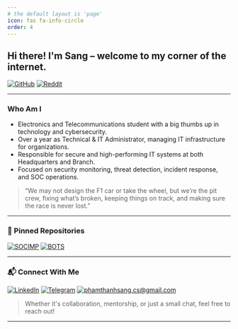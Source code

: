 ```yaml
---
# the default layout is 'page'
icon: fas fa-info-circle
order: 4
---
```


## Hi there! I'm Sang – welcome to my corner of the internet.

[![GitHub](https://img.shields.io/badge/github-%23100000.svg?&style=for-the-badge&logo=github&logoColor=white)](https://github.com/phamthanhsang-cs)
[![Reddit](https://img.shields.io/badge/reddit-%23FF4500.svg?&style=for-the-badge&logo=reddit&logoColor=white)](https://www.reddit.com/user/Wooden-Lab6963/)

---

### Who Am I 
- Electronics and Telecommunications student with a big thumbs up in technology and cybersecurity.
- Over a year as Technical & IT Administrator, managing IT infrastructure for organizations.
- Responsible for secure and high-performing IT systems at both Headquarters and Branch.
- Focused on security monitoring, threat detection, incident response, and SOC operations.

> “We may not design the F1 car or take the wheel, but we’re the pit crew, fixing what’s broken, keeping things on track, and making sure the race is never lost.”

---

### 📌 Pinned Repositories
[![SOCIMP](https://github-readme-stats.vercel.app/api/pin/?username=phamthanhsang-cs&repo=SOC-in-my-Pocket&title_color=ffffff&icon_color=ffffff&text_color=ffffff&bg_color=002894)](https://github.com/phamthanhsang-cs/SOC-in-my-Pocket)
[![BOTS](https://github-readme-stats.vercel.app/api/pin/?username=phamthanhsang-cs&repo=Boss-of-the-SOC&title_color=ffffff&icon_color=ffffff&text_color=ffffff&bg_color=002894)](https://github.com/phamthanhsang-cs/Boss-of-the-SOC)

---

### 📬 Connect With Me

[![LinkedIn](https://img.shields.io/badge/linkedin-%230077B5.svg?&style=for-the-badge&logo=linkedin&logoColor=white)](https://www.linkedin.com/in/phamthanhsang-cs/)
[![Telegram](https://img.shields.io/badge/-Telegram-2CA5E0?style=for-the-badge&logo=telegram&logoColor=white)](https://t.me/sangpham0311)
[![phamthanhsang.cs@gmail.com](https://img.shields.io/badge/-phamthanhsang.cs@gmail.com-D14836?style=for-the-badge&logo=gmail&logoColor=white)](mailto:sang3112002@gmail.com)

> Whether it's collaboration, mentorship, or just a small chat, feel free to reach out!

---
